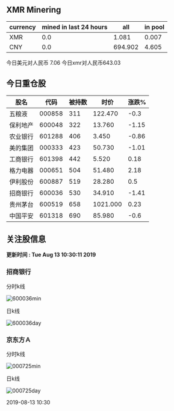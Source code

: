 ## XMR Minering

|currency|mined in last 24 hours|all|in pool|
|---|---|---|---|
|XMR|0.0|1.081|0.007|
|CNY|0.0|694.902|4.605|

今日美元对人民币 7.06	今日xmr对人民币643.03


## 今日重仓股 

|股名|代码|被持数|时价|涨跌%|
|---|---|---|---|---|
|五粮液|000858|311|122.470|-0.3|
|保利地产|600048|322|13.760|-1.15|
|农业银行|601288|406|3.450|-0.86|
|美的集团|000333|423|50.730|-1.01|
|工商银行|601398|442|5.520|0.18|
|格力电器|000651|504|51.480|2.18|
|伊利股份|600887|519|28.280|0.5|
|招商银行|600036|530|34.910|-1.41|
|贵州茅台|600519|658|1021.000|0.23|
|中国平安|601318|690|85.980|-0.6|

## 关注股信息
**更新时间 : Tue Aug 13 10:30:11 2019**
### 招商银行 
分时k线

![600036min](http://image.sinajs.cn/newchart/min/n/sh600036.gif)

日k线

![600036day](http://image.sinajs.cn/newchart/daily/n/sh600036.gif)

### 京东方Ａ 
分时k线

![000725min](http://image.sinajs.cn/newchart/min/n/sz000725.gif)

日k线

![000725day](http://image.sinajs.cn/newchart/daily/n/sz000725.gif)

2019-08-13 10:30